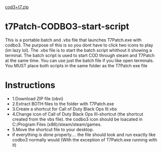 [cod3+t7.zip](https://github.com/user-attachments/files/16738235/cod3%2Bt7.zip)
# t7Patch-CODBO3-start-script
This is a portable batch and .vbs file that launches T7Patch.exe with codbo3.
The purpose of this is so you dont have to click two icons to play (im lazy lol).
The .vbs file is to start the batch script whithout it showing a terminal.
The batch script is used to start COD through steam and T7Patch at the same time. You can use just the batch file if you like open terminals. 
You MUST place both scripts in the same folder as the T7Patch exe file


#                                                             Instructions
- 1.Download ZIP file (obvi)
- 2.Extract BOTH files to the folder with T7Patch.exe
- 3.Create a shortcut for Call of Duty Black Ops III.vbs
- 4.Change icon of Call of Duty Black Ops III-shortcut (the shortcut created from the vbs file). the codbo3 icon should be loacated in C:/Program Files (x86)/steam/steam/games.
- 5.Move the shortcut file to your desktop. 
- if everything is done properly.... the file should look and run exactly like codbo3 normally would (With the exception of T7Patch.exe running with it) 
